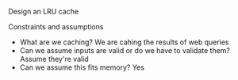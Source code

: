 Design an LRU cache

Constraints and assumptions
- What are we caching?
    We are cahing the results of web queries
- Can we assume inputs are valid or do we have to validate them?
    Assume they're valid
- Can we assume this fits memory?
    Yes